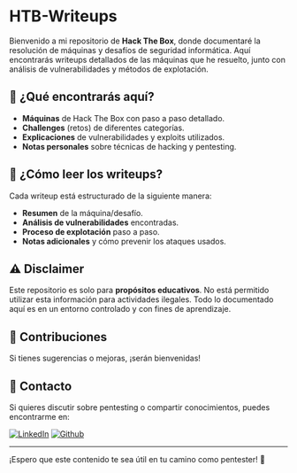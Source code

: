 # HTB-Writeups

Bienvenido a mi repositorio de **Hack The Box**, donde documentaré la resolución de máquinas y desafíos de seguridad informática. Aquí encontrarás writeups detallados de las máquinas que he resuelto, junto con análisis de vulnerabilidades y métodos de explotación.

## 📌 ¿Qué encontrarás aquí?
- **Máquinas** de Hack The Box con paso a paso detallado.
- **Challenges** (retos) de diferentes categorías.
- **Explicaciones** de vulnerabilidades y exploits utilizados.
- **Notas personales** sobre técnicas de hacking y pentesting.


## 🏴 ¿Cómo leer los writeups?
Cada writeup está estructurado de la siguiente manera:
- **Resumen** de la máquina/desafío.
- **Análisis de vulnerabilidades** encontradas.
- **Proceso de explotación** paso a paso.
- **Notas adicionales** y cómo prevenir los ataques usados.

## ⚠️ Disclaimer
Este repositorio es solo para **propósitos educativos**. No está permitido utilizar esta información para actividades ilegales. Todo lo documentado aquí es en un entorno controlado y con fines de aprendizaje.

## 📢 Contribuciones
Si tienes sugerencias o mejoras, ¡serán bienvenidas!

## 📌 Contacto
Si quieres discutir sobre pentesting o compartir conocimientos, puedes encontrarme en:

[![LinkedIn](https://img.shields.io/badge/LinkedIn-%230077B5.svg?logo=linkedin&logoColor=white)](https://www.linkedin.com/in/brayam-javier-valenzuela-cruz-9ab921251/)  [![Github](https://img.shields.io/badge/Github-000?style=rounded-square&logo=Github&logoColor=white)](https://github.com/xavis3c)

---
¡Espero que este contenido te sea útil en tu camino como pentester! 🚀
